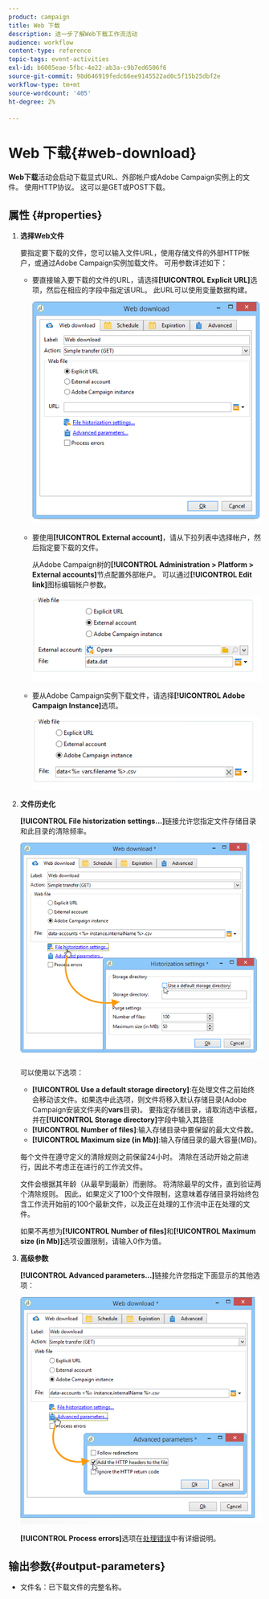 ```yaml
---
product: campaign
title: Web 下载
description: 进一步了解Web下载工作流活动
audience: workflow
content-type: reference
topic-tags: event-activities
exl-id: b6005eae-5fbc-4e22-ab3a-c9b7ed6506f6
source-git-commit: 98d646919fedc66ee9145522ad0c5f15b25dbf2e
workflow-type: tm+mt
source-wordcount: '405'
ht-degree: 2%

---
```


# Web 下载{#web-download}

**Web下载**&#x200B;活动会启动下载显式URL、外部帐户或Adobe Campaign实例上的文件。 使用HTTP协议。 这可以是GET或POST下载。

## 属性 {#properties}

1. **选择Web文件**

   要指定要下载的文件，您可以输入文件URL，使用存储文件的外部HTTP帐户，或通过Adobe Campaign实例加载文件。 可用参数详述如下：

   * 要直接输入要下载的文件的URL，请选择&#x200B;**[!UICONTROL Explicit URL]**&#x200B;选项，然后在相应的字段中指定该URL。 此URL可以使用变量数据构建。

      ![](assets/download_web_edit.png)

   * 要使用&#x200B;**[!UICONTROL External account]**，请从下拉列表中选择帐户，然后指定要下载的文件。

      从Adobe Campaign树的&#x200B;**[!UICONTROL Administration > Platform > External accounts]**&#x200B;节点配置外部帐户。 可以通过&#x200B;**[!UICONTROL Edit link]**&#x200B;图标编辑帐户参数。

      ![](assets/download_web_edit_external.png)

   * 要从Adobe Campaign实例下载文件，请选择&#x200B;**[!UICONTROL Adobe Campaign Instance]**&#x200B;选项。

      ![](assets/download_web_edit_instance.png)

1. **文件历史化**

   **[!UICONTROL File historization settings...]**&#x200B;链接允许您指定文件存储目录和此目录的清除频率。

   ![](assets/download_web_edit_hist.png)

   可以使用以下选项：

   * **[!UICONTROL Use a default storage directory]**:在处理文件之前始终会移动该文件。如果选中此选项，则文件将移入默认存储目录(Adobe Campaign安装文件夹的&#x200B;**vars**&#x200B;目录)。 要指定存储目录，请取消选中该框，并在&#x200B;**[!UICONTROL Storage directory]**&#x200B;字段中输入其路径
   * **[!UICONTROL Number of files]**:输入存储目录中要保留的最大文件数。
   * **[!UICONTROL Maximum size (in Mb)]**:输入存储目录的最大容量(MB)。

   每个文件在遵守定义的清除规则之前保留24小时。 清除在活动开始之前进行，因此不考虑正在进行的工作流文件。

   文件会根据其年龄（从最早到最新）而删除。 将清除最早的文件，直到验证两个清除规则。 因此，如果定义了100个文件限制，这意味着存储目录将始终包含工作流开始前的100个最新文件，以及正在处理的工作流中正在处理的文件。

   如果不再想为&#x200B;**[!UICONTROL Number of files]**&#x200B;和&#x200B;**[!UICONTROL Maximum size (in Mb)]**&#x200B;选项设置限制，请输入0作为值。

1. **高级参数**

   **[!UICONTROL Advanced parameters...]**&#x200B;链接允许您指定下面显示的其他选项：

   ![](assets/download_web_edit_advanced.png)

   **[!UICONTROL Process errors]**&#x200B;选项在[处理错误](../../workflow/using/monitoring-workflow-execution.md#processing-errors)中有详细说明。

## 输出参数{#output-parameters}

* 文件名：已下载文件的完整名称。
